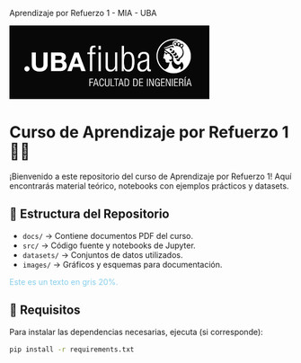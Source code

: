 Aprendizaje por Refuerzo 1 - MIA - UBA

![Logo](images/logo_fiuba.png)

# Curso de Aprendizaje por Refuerzo 1 📘🤖
¡Bienvenido a este repositorio del curso de Aprendizaje por Refuerzo 1! Aquí encontrarás material teórico, notebooks con ejemplos prácticos y datasets.

## 📂 Estructura del Repositorio
- `docs/` → Contiene documentos PDF del curso.
- `src/` → Código fuente y notebooks de Jupyter.
- `datasets/` → Conjuntos de datos utilizados.
- `images/` → Gráficos y esquemas para documentación.

<span style="color: skyblue;">Este es un texto en gris 20%.</span>  

## 📜 Requisitos
Para instalar las dependencias necesarias, ejecuta (si corresponde):
```bash
pip install -r requirements.txt
